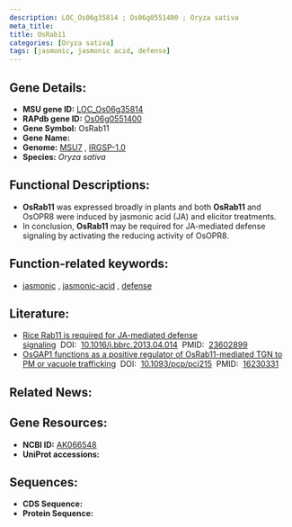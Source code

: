 ```yaml
---
description: LOC_Os06g35814 ; Os06g0551400 ; Oryza sativa
meta_title:
title: OsRab11
categories: [Oryza sativa]
tags: [jasmonic, jasmonic acid, defense]
---
```


## Gene Details:
- **MSU gene ID:** [LOC_Os06g35814](http://rice.uga.edu/cgi-bin/ORF_infopage.cgi?orf=LOC_Os06g35814)  
- **RAPdb gene ID:** [Os06g0551400](https://rapdb.dna.affrc.go.jp/locus/?name=Os06g0551400)  
- **Gene Symbol:** OsRab11
- **Gene Name:**
- **Genome:**  [MSU7](http://rice.uga.edu/)&nbsp;,&nbsp;[IRGSP-1.0](https://rapdb.dna.affrc.go.jp/download/irgsp1.html)
- **Species:** *Oryza sativa*

## Functional Descriptions:
   - **OsRab11** was expressed broadly in plants and both **OsRab11** and OsOPR8 were induced by jasmonic acid (JA) and elicitor treatments.
   - In conclusion, **OsRab11** may be required for JA-mediated defense signaling by activating the reducing activity of OsOPR8.

## Function-related keywords:
   - [jasmonic](/tags/jasmonic/)&nbsp;,&nbsp;[jasmonic-acid](/tags/jasmonic-acid/)&nbsp;,&nbsp;[defense](/tags/defense/)

## Literature:
   - [Rice Rab11 is required for JA-mediated defense signaling](https://www.doi.org/10.1016/j.bbrc.2013.04.014)&nbsp;&nbsp;DOI:&nbsp;&nbsp;[10.1016/j.bbrc.2013.04.014](https://www.doi.org/10.1016/j.bbrc.2013.04.014)&nbsp;&nbsp;PMID:&nbsp;&nbsp;[23602899](https://pubmed.ncbi.nlm.nih.gov/23602899/)
   - [OsGAP1 functions as a positive regulator of OsRab11-mediated TGN to PM or vacuole trafficking](https://www.doi.org/10.1093/pcp/pci215)&nbsp;&nbsp;DOI:&nbsp;&nbsp;[10.1093/pcp/pci215](https://www.doi.org/10.1093/pcp/pci215)&nbsp;&nbsp;PMID:&nbsp;&nbsp;[16230331](https://pubmed.ncbi.nlm.nih.gov/16230331/)

## Related News:

## Gene Resources:
- **NCBI ID:**  [AK066548](http://www.ncbi.nlm.nih.gov/nuccore/AK066548)
- **UniProt accessions:** [](https://www.uniprot.org/uniprotkb//entry)

## Sequences:
- **CDS Sequence:**
- **Protein Sequence:**
